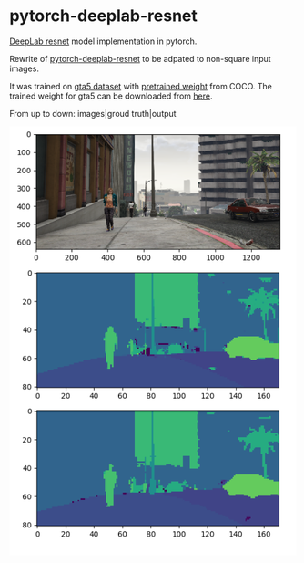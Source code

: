 # pytorch-deeplab-resnet
[DeepLab resnet](https://arxiv.org/abs/1606.00915) model implementation in pytorch.


Rewrite of [pytorch-deeplab-resnet](https://github.com/isht7/pytorch-deeplab-resnet) to be adpated to non-square input images.

It was trained on [gta5 dataset](https://download.visinf.tu-darmstadt.de/data/from_games/) with [pretrained weight](https://drive.google.com/file/d/0BxhUwxvLPO7TVFJQU1dwbXhHdEk/view) from COCO. The trained weight for gta5 can be downloaded from [here](https://drive.google.com/open?id=1RP1ySuWxIQvRVhIexETZiIj3tMwq9_fW).

From up to down: images|groud truth|output

![gta5](./gta5.png)
